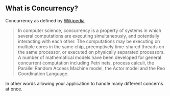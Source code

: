 ##  What is Concurrency?

Concurrency as defined by [Wikipedia](http://en.wikipedia.org/wiki/Concurrency_%28computer_science%29)

> In computer science, concurrency is a property of systems in which several computations are executing simultaneously, and potentially interacting with each other. The computations may be executing on multiple cores in the same chip, preemptively time-shared threads on the same processor, or executed on physically separated processors. A number of mathematical models have been developed for general concurrent computation including Petri nets, process calculi, the Parallel Random Access Machine model, the Actor model and the Reo Coordination Language.

In other words allowing your application to handle many different concerns at once.
